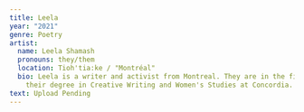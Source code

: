 ```yaml
---
title: Leela
year: "2021"
genre: Poetry
artist:
  name: Leela Shamash
  pronouns: they/them
  location: Tioh'tia:ke / "Montréal"
  bio: Leela is a writer and activist from Montreal. They are in the final year of
    their degree in Creative Writing and Women's Studies at Concordia.
text: Upload Pending
---
```

